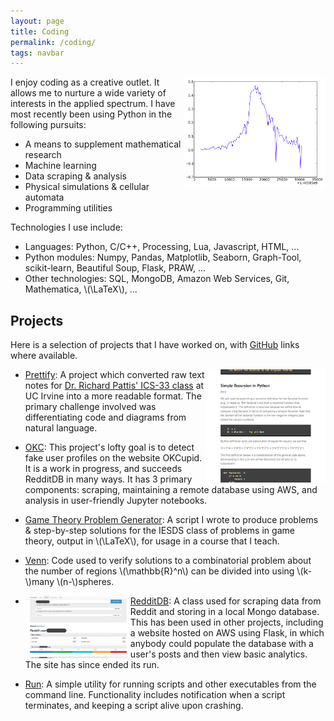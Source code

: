 ```yaml
---
layout: page
title: Coding
permalink: /coding/
tags: navbar
---
```

<script src="https://cdn.mathjax.org/mathjax/latest/MathJax.js?config=TeX-AMS-MML_HTMLorMML" type="text/javascript"></script>

[<img src="/assets/img/post_slope.png" style="float:right; width: 45%; height: 45%">](/assets/img/post_slope.png)
I enjoy coding as a creative outlet.  It allows me to nurture a wide variety of interests in the applied spectrum.  I have most recently been using Python in the following pursuits:

* A means to supplement mathematical research
* Machine learning
* Data scraping & analysis
* Physical simulations & cellular automata
* Programming utilities

Technologies I use include:

* Languages: Python, C/C++, Processing, Lua, Javascript, HTML, ...
* Python modules: Numpy, Pandas, Matplotlib, Seaborn, Graph-Tool, scikit-learn, Beautiful Soup, Flask, PRAW, ...
* Other technologies: SQL, MongoDB, Amazon Web Services, Git, Mathematica, \\(\LaTeX\\), ...

## Projects
Here is a selection of projects that I have worked on, with [GitHub](https://github.com/Ryan-Holben/) links where available.

* [Prettify](https://github.com/Ryan-Holben/prettify): [<img src="/assets/img/prettify.png" style="float:right; width: 40%; height: 40%">](https://github.com/Ryan-Holben/prettify) A project which converted raw text notes for [Dr. Richard Pattis' ICS-33 class](https://www.ics.uci.edu/~pattis/ICS-33/) at UC Irvine into a more readable format.  The primary challenge involved was differentiating code and diagrams from natural language.

* [OKC](https://github.com/Ryan-Holben/OKC): This project's lofty goal is to detect fake user profiles on the website OKCupid.  It is a work in progress, and succeeds RedditDB in many ways.  It has 3 primary components: scraping, maintaining a remote database using AWS, and analysis in user-friendly Jupyter notebooks.

* [Game Theory Problem Generator](https://github.com/Ryan-Holben/game-theory-IESDS-generator): A script I wrote to produce problems & step-by-step solutions for the IESDS class of problems in game theory, output in \\(\LaTeX\\), for usage in a course that I teach.

* <a name="Venn"></a>[Venn](#Venn): Code used to verify solutions to a combinatorial problem about the number of regions \\(\mathbb{R}^n\\) can be divided into using \\(k-\\)many \\(n-\\)spheres.

* [RedditDB](https://github.com/Ryan-Holben/RedditDB): [<img src="/assets/img/RedditDB.png" style="float:left; width: 35%; height: 35%">](/assets/img/RedditDB.png) A class used for scraping data from Reddit and storing in a local Mongo database.  This has been used in other projects, including a website hosted on AWS using Flask, in which anybody could populate the database with a user's posts and then view basic analytics.  The site has since ended its run.

* [Run](https://github.com/Ryan-Holben/run): A simple utility for running scripts and other executables from the command line.  Functionality includes notification when a script terminates, and keeping a script alive upon crashing.
